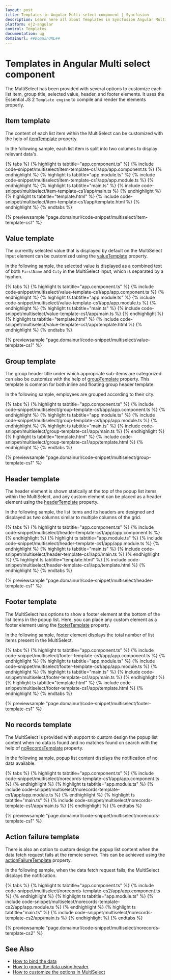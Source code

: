 ```yaml
---
layout: post
title: Templates in Angular Multi select component | Syncfusion
description: Learn here all about Templates in Syncfusion Angular Multi select component of Syncfusion Essential JS 2 and more.
platform: ej2-angular
control: Templates 
documentation: ug
domainurl: ##DomainURL##
---
```


# Templates in Angular Multi select component

The MultiSelect has been provided with several options to customize each list item, group title, selected value, header, and footer elements. It uses the Essential JS 2 `Template engine` to compile and render the elements properly.

## Item template

The content of each list item within the MultiSelect can be customized with the help of [itemTemplate](https://ej2.syncfusion.com/angular/documentation/api/multi-select/#itemtemplate) property.

In the following sample, each list item is split into two columns to display relevant data's.

{% tabs %}
{% highlight ts tabtitle="app.component.ts" %}
{% include code-snippet/multiselect/item-template-cs1/app/app.component.ts %}
{% endhighlight %}
{% highlight ts tabtitle="app.module.ts" %}
{% include code-snippet/multiselect/item-template-cs1/app/app.module.ts %}
{% endhighlight %}
{% highlight ts tabtitle="main.ts" %}
{% include code-snippet/multiselect/item-template-cs1/app/main.ts %}
{% endhighlight %}
{% highlight ts tabtitle="template.html" %}
{% include code-snippet/multiselect/item-template-cs1/app/template.html %}
{% endhighlight %}
{% endtabs %}
  
{% previewsample "page.domainurl/code-snippet/multiselect/item-template-cs1" %}

## Value template

The currently selected value that is displayed by default on the MultiSelect input element can be customized using the [valueTemplate](https://ej2.syncfusion.com/angular/documentation/api/multi-select/#valuetemplate) property.

In the following sample, the selected value is displayed as a combined text of both `FirstName` and `City` in the MultiSelect input, which is separated by a hyphen.

{% tabs %}
{% highlight ts tabtitle="app.component.ts" %}
{% include code-snippet/multiselect/value-template-cs1/app/app.component.ts %}
{% endhighlight %}
{% highlight ts tabtitle="app.module.ts" %}
{% include code-snippet/multiselect/value-template-cs1/app/app.module.ts %}
{% endhighlight %}
{% highlight ts tabtitle="main.ts" %}
{% include code-snippet/multiselect/value-template-cs1/app/main.ts %}
{% endhighlight %}
{% highlight ts tabtitle="template.html" %}
{% include code-snippet/multiselect/value-template-cs1/app/template.html %}
{% endhighlight %}
{% endtabs %}
  
{% previewsample "page.domainurl/code-snippet/multiselect/value-template-cs1" %}

## Group template

The group header title under which appropriate sub-items are categorized can also be customize with the help of [groupTemplate](https://ej2.syncfusion.com/angular/documentation/api/multi-select/#grouptemplate) property. This template is common for both inline and floating group header template.

In the following sample, employees are grouped according to their city.

{% tabs %}
{% highlight ts tabtitle="app.component.ts" %}
{% include code-snippet/multiselect/group-template-cs1/app/app.component.ts %}
{% endhighlight %}
{% highlight ts tabtitle="app.module.ts" %}
{% include code-snippet/multiselect/group-template-cs1/app/app.module.ts %}
{% endhighlight %}
{% highlight ts tabtitle="main.ts" %}
{% include code-snippet/multiselect/group-template-cs1/app/main.ts %}
{% endhighlight %}
{% highlight ts tabtitle="template.html" %}
{% include code-snippet/multiselect/group-template-cs1/app/template.html %}
{% endhighlight %}
{% endtabs %}
  
{% previewsample "page.domainurl/code-snippet/multiselect/group-template-cs1" %}

## Header template

The header element is shown statically at the top of the popup list items within the MultiSelect, and any custom element can be placed as a header element using the [headerTemplate](https://ej2.syncfusion.com/angular/documentation/api/multi-select/#headertemplate) property.

In the following sample, the list items and its headers are designed and displayed as two columns similar to multiple columns of the grid.

{% tabs %}
{% highlight ts tabtitle="app.component.ts" %}
{% include code-snippet/multiselect/header-template-cs1/app/app.component.ts %}
{% endhighlight %}
{% highlight ts tabtitle="app.module.ts" %}
{% include code-snippet/multiselect/header-template-cs1/app/app.module.ts %}
{% endhighlight %}
{% highlight ts tabtitle="main.ts" %}
{% include code-snippet/multiselect/header-template-cs1/app/main.ts %}
{% endhighlight %}
{% highlight ts tabtitle="template.html" %}
{% include code-snippet/multiselect/header-template-cs1/app/template.html %}
{% endhighlight %}
{% endtabs %}
  
{% previewsample "page.domainurl/code-snippet/multiselect/header-template-cs1" %}

## Footer template

The MultiSelect has options to show a footer element at the bottom of the list items in the popup list. Here, you can place any custom element as a footer element using the [footerTemplate](https://ej2.syncfusion.com/angular/documentation/api/multi-select/#footertemplate) property.

In the following sample, footer element displays the total number of list items present in the MultiSelect.

{% tabs %}
{% highlight ts tabtitle="app.component.ts" %}
{% include code-snippet/multiselect/footer-template-cs1/app/app.component.ts %}
{% endhighlight %}
{% highlight ts tabtitle="app.module.ts" %}
{% include code-snippet/multiselect/footer-template-cs1/app/app.module.ts %}
{% endhighlight %}
{% highlight ts tabtitle="main.ts" %}
{% include code-snippet/multiselect/footer-template-cs1/app/main.ts %}
{% endhighlight %}
{% highlight ts tabtitle="template.html" %}
{% include code-snippet/multiselect/footer-template-cs1/app/template.html %}
{% endhighlight %}
{% endtabs %}
  
{% previewsample "page.domainurl/code-snippet/multiselect/footer-template-cs1" %}

## No records template

The MultiSelect is provided with support to custom design the popup list content when no data is found and no matches found on search with the help of [noRecordsTemplate](https://ej2.syncfusion.com/angular/documentation/api/multi-select/#norecordstemplate) property.

In the following sample, popup list content displays the notification of no data available.

{% tabs %}
{% highlight ts tabtitle="app.component.ts" %}
{% include code-snippet/multiselect/norecords-template-cs1/app/app.component.ts %}
{% endhighlight %}
{% highlight ts tabtitle="app.module.ts" %}
{% include code-snippet/multiselect/norecords-template-cs1/app/app.module.ts %}
{% endhighlight %}
{% highlight ts tabtitle="main.ts" %}
{% include code-snippet/multiselect/norecords-template-cs1/app/main.ts %}
{% endhighlight %}
{% endtabs %}
  
{% previewsample "page.domainurl/code-snippet/multiselect/norecords-template-cs1" %}

## Action failure template

There is also an option to custom design the popup list content when the data fetch request fails at the remote server. This can be achieved using the [actionFailureTemplate](https://ej2.syncfusion.com/angular/documentation/api/multi-select/#actionfailuretemplate) property.

In the following sample, when the data fetch request fails, the MultiSelect displays the notification.

{% tabs %}
{% highlight ts tabtitle="app.component.ts" %}
{% include code-snippet/multiselect/norecords-template-cs2/app/app.component.ts %}
{% endhighlight %}
{% highlight ts tabtitle="app.module.ts" %}
{% include code-snippet/multiselect/norecords-template-cs2/app/app.module.ts %}
{% endhighlight %}
{% highlight ts tabtitle="main.ts" %}
{% include code-snippet/multiselect/norecords-template-cs2/app/main.ts %}
{% endhighlight %}
{% endtabs %}
  
{% previewsample "page.domainurl/code-snippet/multiselect/norecords-template-cs2" %}

## See Also

* [How to bind the data](./data-binding/)
* [How to group the data using header](./grouping/)
* [How to customize the options in MultiSelect](./chip-customization/)